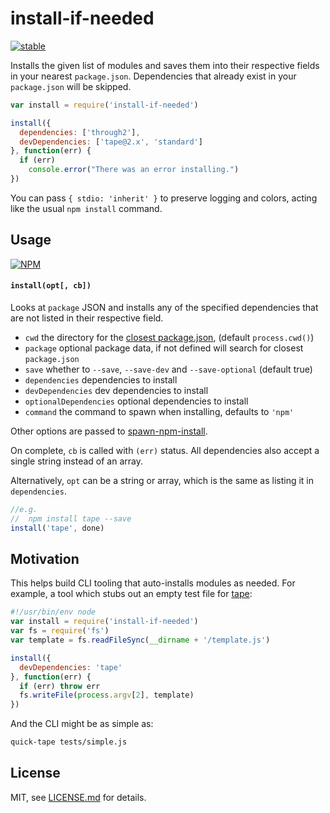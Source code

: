 # install-if-needed

[![stable](http://badges.github.io/stability-badges/dist/stable.svg)](http://github.com/badges/stability-badges)

Installs the given list of modules and saves them into their respective fields in your nearest `package.json`. Dependencies that already exist in your `package.json` will be skipped.

```js
var install = require('install-if-needed')

install({
  dependencies: ['through2'],
  devDependencies: ['tape@2.x', 'standard']
}, function(err) {
  if (err)
    console.error("There was an error installing.")
})
```

You can pass `{ stdio: 'inherit' }` to preserve logging and colors, acting like the usual `npm install` command.

## Usage

[![NPM](https://nodei.co/npm/install-if-needed.png)](https://www.npmjs.com/package/install-if-needed)

#### `install(opt[, cb])`

Looks at `package` JSON and installs any of the specified dependencies that are not listed in their respective field. 

- `cwd` the directory for the [closest package.json](https://www.npmjs.com/package/closest-package), (default `process.cwd()`)
- `package` optional package data, if not defined will search for closest `package.json`
- `save` whether to `--save`, `--save-dev` and `--save-optional` (default true)
- `dependencies` dependencies to install
- `devDependencies` dev dependencies to install
- `optionalDependencies` optional dependencies to install
- `command` the command to spawn when installing, defaults to `'npm'`

Other options are passed to [spawn-npm-install](https://www.npmjs.com/package/spawn-npm-install).

On complete, `cb` is called with `(err)` status. All dependencies also accept a single string instead of an array.

Alternatively, `opt` can be a string or array, which is the same as listing it in `dependencies`.

```js
//e.g.
//  npm install tape --save
install('tape', done)
```

## Motivation

This helps build CLI tooling that auto-installs modules as needed. For example, a tool which stubs out an empty test file for [tape](https://www.npmjs.com/package/tape):

```js
#!/usr/bin/env node
var install = require('install-if-needed')
var fs = require('fs')
var template = fs.readFileSync(__dirname + '/template.js')

install({
  devDependencies: 'tape'
}, function(err) {
  if (err) throw err
  fs.writeFile(process.argv[2], template)
})
```

And the CLI might be as simple as:

```sh
quick-tape tests/simple.js
```

## License

MIT, see [LICENSE.md](http://github.com/mattdesl/install-if-needed/blob/master/LICENSE.md) for details.
